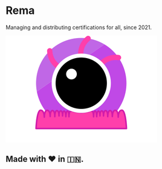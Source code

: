 # Rema
Managing and distributing certifications for all, since 2021.

![](./logo.svg)

## Made with ❤️ in 🇮🇳.